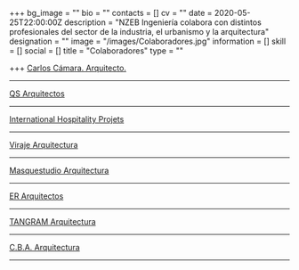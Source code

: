 +++
bg_image = ""
bio = ""
contacts = []
cv = ""
date = 2020-05-25T22:00:00Z
description = "NZEB Ingeniería colabora con distintos profesionales del sector de la industria, el urbanismo y la arquitectura"
designation = ""
image = "/images/Colaboradores.jpg"
information = []
skill = []
social = []
title = "Colaboradores"
type = ""

+++
[Carlos Cámara. Arquitecto.](https://www.carloscamara.es/)

***

[QS Arquitectos](https://qsarquitectos.com/)

***

[International Hospitality Projets](http://ihp-group.com/)

***

[Viraje Arquitectura](https://viraje.es/)

***

[Masquestudio Arquitectura](http://masquestudio.es/)

***

[ER Arquitectos](http://www.erarquitectos.com/es)

***

[TANGRAM Arquitectura](https://www.tangramarquitectura.es/)

***

[C.B.A. Arquitectura](http://www.cabarquitectura.es/)

***